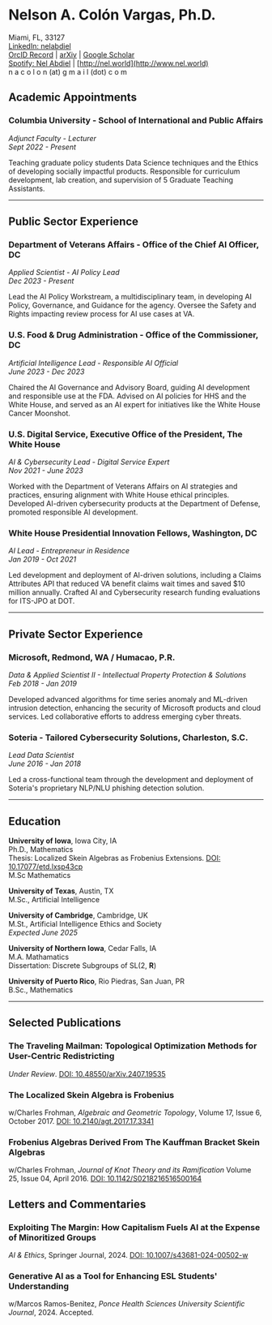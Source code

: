 # Nelson A. Colón Vargas, Ph.D.

Miami, FL, 33127   
[LinkedIn: nelabdiel](https://www.linkedin.com/in/nelabdiel/)  
[OrcID Record](https://orcid.org/0009-0009-9038-7328) | [arXiv](https://arxiv.org/a/colonvargas_n_1.html) | [Google Scholar](https://scholar.google.com/citations?user=tz58e2QAAAAJ)  
[Spotify: Nel Abdiel](https://open.spotify.com/artist/73T51R2Kids9OM2jf3TxPG) | [http://nel.world](http://www.nel.world)  
n a c o l o n (at) g m a i l (dot) c o m  



## Academic Appointments



### Columbia University - School of International and Public Affairs
*Adjunct Faculty - Lecturer*  
*Sept 2022 - Present*

Teaching graduate policy students Data Science techniques and the Ethics of developing socially impactful products. Responsible for curriculum development, lab creation, and supervision of 5 Graduate Teaching Assistants.

<hr>

## Public Sector Experience



### Department of Veterans Affairs - Office of the Chief AI Officer, DC
*Applied Scientist - AI Policy Lead*  
*Dec 2023 - Present*

Lead the AI Policy Workstream, a multidisciplinary team, in developing AI Policy, Governance, and Guidance for the agency. Oversee the Safety and Rights impacting review process for AI use cases at VA.


### U.S. Food & Drug Administration - Office of the Commissioner, DC
*Artificial Intelligence Lead - Responsible AI Official*  
*June 2023 - Dec 2023*

Chaired the AI Governance and Advisory Board, guiding AI development and responsible use at the FDA. Advised on AI policies for HHS and the White House, and served as an AI expert for initiatives like the White House Cancer Moonshot.



### U.S. Digital Service, Executive Office of the President, The White House
*AI & Cybersecurity Lead - Digital Service Expert*  
*Nov 2021 - June 2023*

Worked with the Department of Veterans Affairs on AI strategies and practices, ensuring alignment with White House ethical principles. Developed AI-driven cybersecurity products at the Department of Defense, promoted responsible AI development.


### White House Presidential Innovation Fellows, Washington, DC
*AI Lead - Entrepreneur in Residence*  
*Jan 2019 - Oct 2021*

Led development and deployment of AI-driven solutions, including a Claims Attributes API that reduced VA benefit claims wait times and saved $10 million annually. Crafted AI and Cybersecurity research funding evaluations for ITS-JPO at DOT.

<hr>

## Private Sector Experience


### Microsoft, Redmond, WA / Humacao, P.R.
*Data & Applied Scientist II - Intellectual Property Protection & Solutions*  
*Feb 2018 - Jan 2019*

Developed advanced algorithms for time series anomaly and ML-driven intrusion detection, enhancing the security of Microsoft products and cloud services. Led collaborative efforts to address emerging cyber threats.


### Soteria - Tailored Cybersecurity Solutions, Charleston, S.C.
*Lead Data Scientist*  
*June 2016 - Jan 2018*

Led a cross-functional team through the development and deployment of Soteria's proprietary NLP/NLU phishing detection solution.

<hr>

## Education


**University of Iowa**, Iowa City, IA  
Ph.D., Mathematics  
Thesis: Localized Skein Algebras as Frobenius Extensions. [DOI: 10.17077/etd.lxsp43cp](https://doi.org/10.17077/etd.lxsp43cp)  
M.Sc Mathematics

**University of Texas**, Austin, TX  
M.Sc., Artificial Intelligence  

**University of Cambridge**, Cambridge, UK  
M.St., Artificial Intelligence Ethics and Society  
*Expected June 2025*

**University of Northern Iowa**, Cedar Falls, IA  
M.A. Mathamatics  
Dissertation: Discrete Subgroups of SL(2, **R**)  

**University of Puerto Rico**, Rio Piedras, San Juan, PR  
B.Sc., Mathematics  

<hr>

## Selected Publications


### The Traveling Mailman: Topological Optimization Methods for User-Centric Redistricting
*Under Review*. [DOI: 10.48550/arXiv.2407.19535](https://arxiv.org/abs/2407.19535)

### The Localized Skein Algebra is Frobenius
w/Charles Frohman, *Algebraic and Geometric Topology*, Volume 17, Issue 6, October 2017. [DOI: 10.2140/agt.2017.17.3341](https://doi.org/10.2140/agt.2017.17.3341)

### Frobenius Algebras Derived From The Kauffman Bracket Skein Algebras
w/Charles Frohman, *Journal of Knot Theory and its Ramification* Volume 25, Issue 04, April 2016. [DOI: 10.1142/S0218216516500164](https://doi.org/10.1142/S0218216516500164)


## Letters and Commentaries


### Exploiting The Margin: How Capitalism Fuels AI at the Expense of Minoritized Groups
*AI & Ethics*, Springer Journal, 2024. [DOI: 10.1007/s43681-024-00502-w](https://link.springer.com/content/pdf/10.1007/s43681-024-00502-w)

### Generative AI as a Tool for Enhancing ESL Students' Understanding
w/Marcos Ramos-Benitez, *Ponce Health Sciences University Scientific Journal*, 2024. Accepted.


